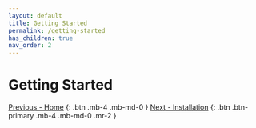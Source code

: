```yaml
---
layout: default
title: Getting Started
permalink: /getting-started
has_children: true
nav_order: 2
---
```


# Getting Started

<div class="d-flex flex-justify-between">

[Previous - Home](/)
{: .btn .mb-4 .mb-md-0 }
[Next - Installation](/getting-started/installation)
{: .btn .btn-primary .mb-4 .mb-md-0 .mr-2 }

</div>